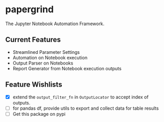 # papergrind
The Jupyter Notebook Automation Framework.

## Current Features

- Streamlined Parameter Settings
- Automation on Notebook execution
- Output Parser on Notebooks
- Report Generator from Notebook execution outputs

## Feature Wishlists

- [x] extend the `output_filter_fn` in `OutputLocator` to accept index of outputs.
- [ ] for pandas df, provide utils to export and collect data for table results
- [ ] Get this package on pypi
